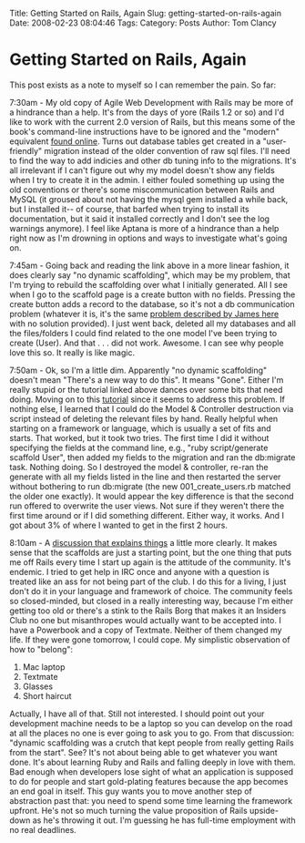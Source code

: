 Title: Getting Started on Rails, Again
Slug: getting-started-on-rails-again
Date: 2008-02-23 08:04:46
Tags: 
Category: Posts
Author: Tom Clancy

# Getting Started on Rails, Again

This post exists as a note to myself so I can remember the pain. So far:

7:30am - My old copy of Agile Web Development with Rails may be more of a hindrance than a help. It's from the days of yore (Rails 1.2 or so) and I'd like to work with the current 2.0 version of Rails, but this means some of the book's command-line instructions have to be ignored and the "modern" equivalent <a href="http://fairleads.blogspot.com/2007/12/rails-20-and-scaffolding-step-by-step.html" target="_blank">found online</a>. Turns out database tables get created in a "user-friendly" migration instead of the older convention of raw sql files. I'll need to find the way to add indicies and other db tuning info to the migrations. It's all irrelevant if I can't figure out why my model doesn't show any fields when I try to create it in the admin. I either fouled something up using the old conventions or there's some miscommunication between Rails and MySQL (it groused about not having the mysql gem installed a while back, but I installed it-- of course, that barfed when trying to install its documentation, but it said it installed correctly and I don't see the log warnings anymore). I feel like Aptana is more of a hindrance than a help right now as I'm drowning in options and ways to investigate what's going on.

7:45am - Going back and reading the link above in a more linear fashion, it does clearly say "no dynamic scaffolding", which may be my problem, that I'm trying to rebuild the scaffolding over what I initially generated. All I see when I go to the scaffold page is a create button with no fields. Pressing the create button adds a record to the database, so it's not a db communication problem (whatever it is, it's the same <a href="http://fairleads.blogspot.com/2007/12/rails-20-and-scaffolding-step-by-step.html#c2522196703636160051" target="_blank">problem described by James here</a> with no solution provided). I just went back, deleted all my databases and all the files/folders I could find related to the one model I've been trying to create (User). And that . . . did not work. Awesome. I can see why people love this so. It really is like magic.

7:50am - Ok, so I'm a little dim. Apparently "no dynamic scaffolding" doesn't mean "There's a new way to do this". It means "Gone". Either I'm really stupid or the tutorial linked above dances over some bits that need doing. Moving on to this <a href="http://leonardoborges.com/writings/2007/12/21/rails-20-scaffold/" target="_blank">tutorial</a> since it seems to address this problem. If nothing else, I learned that I could do the Model &amp; Controller destruction via script instead of deleting the relevant files by hand. Really helpful when starting on a framework or language, which is usually a set of fits and starts. That worked, but it took two tries. The first time I did it without specifying the fields at the command line, e.g., "ruby script/generate scaffold User", then added my fields to the migration and ran the db:migrate task. Nothing doing. So I destroyed the model &amp; controller, re-ran the generate with all my fields listed in the line and then restarted the server without bothering to run db:migrate (the new 001_create_users.rb matched the older one exactly). It would appear the key difference is that the second run offered to overwrite the user views. Not sure if they weren't there the first time around or if I did something different. Either way, it works. And I got about 3% of where I wanted to get in the first 2 hours.

8:10am - A <a href="http://www.ruby-forum.com/topic/137337" target="_blank">discussion that explains things</a> a little more clearly. It makes sense that the scaffolds are just a starting point, but the one thing that puts me off Rails every time I start up again is the attitude of the community. It's endemic. I tried to get help in IRC once and anyone with a question is treated like an ass for not being part of the club. I do this for a living, I just don't do it in your language and framework of choice. The community feels so closed-minded, but closed in a really interesting way, because I'm either getting too old or there's a stink to the Rails Borg that makes it an Insiders Club no one but misanthropes would actually want to be accepted into. I have a Powerbook and a copy of Textmate. Neither of them changed my life. If they were gone tomorrow, I could cope. My simplistic observation of how to "belong":
<ol>
	<li>Mac laptop</li>
	<li>Textmate</li>
	<li>Glasses</li>
	<li>Short haircut</li>
</ol>
Actually, I have all of that. Still not interested. I should point out your development machine needs to be a laptop so you can develop on the road at all the places no one is ever going to ask you to go. From that discussion: "dynamic scaffolding was a crutch that kept people from really getting Rails from the start". See? It's not about being able to get whatever you want done. It's about learning Ruby and Rails and falling deeply in love with them. Bad enough when developers lose sight of what an application is supposed to do for people and start gold-plating features because the app becomes an end goal in itself. This guy wants you to move another step of abstraction past that: you need to spend some time learning the framework upfront. He's not so much turning the value proposition of Rails upside-down as he's throwing it out. I'm guessing he has full-time employment with no real deadlines.
